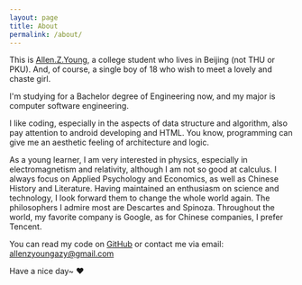 ```yaml
---
layout: page
title: About
permalink: /about/
---
```


This is [Allen.Z.Young](http://www.facebook.com/allzyoung), a college student who lives in Beijing (not THU or PKU). And, of course, a single boy of 18 who wish to meet a lovely and chaste girl.

I'm studying for a Bachelor degree of Engineering now, and my major is computer software engineering.

I like coding, especially in the aspects of data structure and algorithm, also pay attention to android developing and HTML. You know, programming can give me an aesthetic feeling of architecture and logic.

As a young learner, I am very interested in physics, especially in electromagnetism and relativity, although I am not so good at calculus. I always focus on Applied Psychology and Economics, as well as Chinese History and Literature. Having maintained an enthusiasm on science and technology, I look forward them to change the whole world again. The philosophers I admire most are Descartes and Spinoza. Throughout the world, my favorite company is Google, as for Chinese companies, I prefer Tencent.

You can read my code on [GitHub](http://github.com/allenzyoung) or contact me via email: [allenzyoungazy@gmail.com](mailto:allenzyoungazy@gmail.com)

Have a nice day~ ♥
